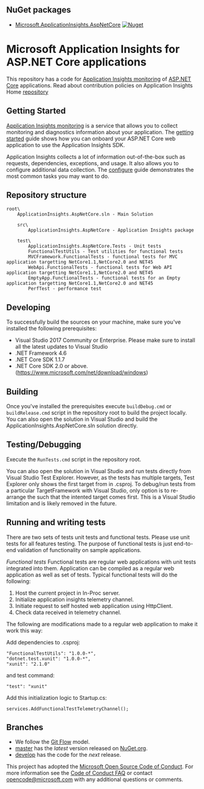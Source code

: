 ## NuGet packages

- [Microsoft.ApplicationInsights.AspNetCore](https://www.nuget.org/packages/Microsoft.ApplicationInsights.AspNetCore/)
[![Nuget](https://img.shields.io/nuget/vpre/Microsoft.ApplicationInsights.AspNetCore.svg)](https://nuget.org/packages/Microsoft.ApplicationInsights.AspNetCore)


Microsoft Application Insights for ASP.NET Core applications
=============================================================

This repository has a code for [Application Insights monitoring](http://azure.microsoft.com/en-us/services/application-insights/) of [ASP.NET Core](https://github.com/aspnet/home) applications. Read about contribution policies on Application Insights Home [repository](https://github.com/microsoft/ApplicationInsights-home)

Getting Started
---------------

[Application Insights monitoring](http://azure.microsoft.com/en-us/services/application-insights/) is a service that allows you to collect monitoring and diagnostics information about your application. The [getting started](https://github.com/Microsoft/ApplicationInsights-aspnet5/wiki/Getting-Started) guide shows how you can onboard your ASP.NET Core web application to use the Application Insights SDK.

Application Insights collects a lot of information out-of-the-box such as requests, dependencies, exceptions, and usage. It also allows you to configure additional data collection.  The [configure](https://github.com/Microsoft/ApplicationInsights-aspnet5/wiki/Configure) guide demonstrates the most common tasks you may want to do.


Repository structure
--------------------

```
root\
    ApplicationInsights.AspNetCore.sln - Main Solution

    src\
        ApplicationInsights.AspNetCore - Application Insights package

    test\
        ApplicationInsights.AspNetCore.Tests - Unit tests
        FunctionalTestUtils - Test utilities for functional tests
        MVCFramework.FunctionalTests - functional tests for MVC application targetting NetCore1.1,NetCore2.0 and NET45
        WebApi.FunctionalTests - functional tests for Web API application targetting NetCore1.1,NetCore2.0 and NET45
		EmptyApp.FunctionalTests - functional tests for an Empty application targetting NetCore1.1,NetCore2.0 and NET45
        PerfTest - performance test
```

Developing
----------
To successfully build the sources on your machine, make sure you've installed the following prerequisites:
* Visual Studio 2017 Community or Enterprise. Please make sure to install all the latest updates to Visual Studio
* .NET Framework 4.6
* .NET Core SDK 1.1.7
* .NET Core SDK 2.0 or above.(https://www.microsoft.com/net/download/windows)

## Building
Once you've installed the prerequisites execute ```buildDebug.cmd``` or ```buildRelease.cmd``` script in the repository root to build the project locally.
You can also open the solution in Visual Studio and build the ApplicationInsights.AspNetCore.sln solution directly.

## Testing/Debugging
Execute the ```RunTests.cmd``` script in the repository root.

You can also open the solution in Visual Studio and run tests directly from Visual Studio Test Explorer. However, as the tests has multiple targets, Test Explorer only shows the first target
from <TargetFrameworks> in .csproj. To debug/run tests from a particular TargetFramework with Visual Studio, only option is to re-arrange the <TargetFrameworks>
such that the intented target comes first. This is a Visual Studio limitation and is likely removed in the future.


Running and writing tests
-------------------------
There are two sets of tests unit tests and functional tests. Please use unit tests for all features testing. The purpose of functional tests is just end-to-end validation of functionality on sample applications.

*Functional tests*
Functional tests are regular web applications with unit tests integrated into them. Application can be compiled as a regular web application as well as set of tests. Typical functional tests will do the following:

1. Host the current project in In-Proc server.
2. Initialize application insights telemetry channel.
3. Initiate request to self hosted web application using HttpClient.
4. Check data received in telemetry channel.

The following are modifications made to a regular web application to make it work this way:

Add dependencies to .csproj:

```
"FunctionalTestUtils": "1.0.0-*",
"dotnet.test.xunit": "1.0.0-*",
"xunit": "2.1.0"
```

and test command:

```
"test": "xunit"
```

Add this initialization logic to Startup.cs:

```
services.AddFunctionalTestTelemetryChannel();
```


## Branches
- We follow the [Git Flow](http://nvie.com/posts/a-successful-git-branching-model) model.
- [master](https://github.com/Microsoft/ApplicationInsights-aspnetcore/tree/master) has the _latest_ version released on [NuGet.org](https://www.nuget.org/packages/Microsoft.ApplicationInsights.AspNetCore).
- [develop](https://github.com/Microsoft/ApplicationInsights-aspnetcore/tree/develop) has the code for the _next_ release.

This project has adopted the [Microsoft Open Source Code of Conduct](https://opensource.microsoft.com/codeofconduct/). For more information see the [Code of Conduct FAQ](https://opensource.microsoft.com/codeofconduct/faq/) or contact [opencode@microsoft.com](mailto:opencode@microsoft.com) with any additional questions or comments.
